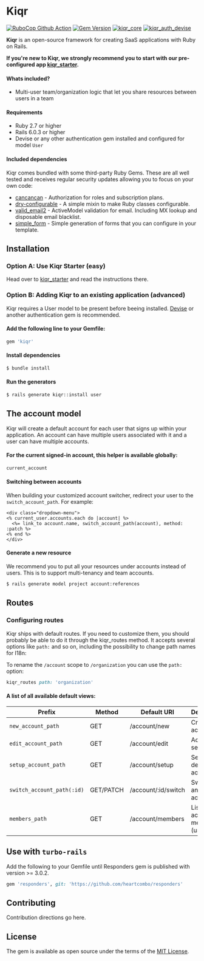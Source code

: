 
Kiqr
==============

[![RuboCop Github Action](https://github.com/kiqr/kiqr/actions/workflows/rubocop.yml/badge.svg)](https://github.com/kiqr/kiqr/actions/workflows/rubocop.yml)
[![Gem Version](https://badge.fury.io/rb/kiqr.svg)](https://badge.fury.io/rb/kiqr)
[![kiqr_core](https://github.com/kiqr/kiqr/actions/workflows/kiqr_core.yml/badge.svg)](https://github.com/kiqr/kiqr/actions/workflows/kiqr_core.yml)
[![kiqr_auth_devise](https://github.com/kiqr/kiqr/actions/workflows/kiqr_auth_devise.yml/badge.svg)](https://github.com/kiqr/kiqr/actions/workflows/kiqr_auth_devise.yml)

**Kiqr** is an open-source framework for creating SaaS applications with Ruby on Rails.

**If you're new to Kiqr, we strongly recommend you to start with our pre-configured app [kiqr_starter](https://github.com/kiqr/kiqr_starter).**

#### Whats included?
- Multi-user team/organization logic that let you share resources between users in a team

#### Requirements

- Ruby 2.7 or higher
- Rails 6.0.3 or higher
- Devise or any other authentication gem installed and configured for model ```User```

#### Included dependencies

Kiqr comes bundled with some third-party Ruby Gems. These are all well tested and receives regular security updates allowing you to focus on your own code:
- [cancancan](https://github.com/CanCanCommunity/cancancan) - Authorization for roles and subscription plans.
- [dry-configurable](https://github.com/dry-rb/dry-configurable) - A simple mixin to make Ruby classes configurable.
- [valid_email2](https://github.com/micke/valid_email2) - ActiveModel validation for email. Including MX lookup and disposable email blacklist.
- [simple_form](https://github.com/heartcombo/simple_form) - Simple generation of forms that you can configure in your template.

## Installation
### Option A: Use Kiqr Starter (easy)
Head over to [kiqr_starter](https://github.com/kiqr/kiqr_starter) and read the instructions there.

### Option B: Adding Kiqr to an existing application (advanced)

Kiqr requires a User model to be present before beeing installed. [Devise](https://github.com/heartcombo/devise) or another authentication gem is recommended. 

#### Add the following line to your Gemfile:
```ruby
gem 'kiqr'
```

#### Install dependencies
```bash
$ bundle install
```

#### Run the generators
```bash
$ rails generate kiqr::install user
```

## The account model

Kiqr will create a default account for each user that signs up within your application. An account can have multiple users associated with it and a user can have multiple accounts.

#### For the current signed-in account, this helper is available globally:
```ruby
current_account
```

#### Switching between accounts
When building your customized account switcher, redirect your user to the ```switch_account_path```. For example: 
```html+erb
<div class="dropdown-menu">
<% current_user.accounts.each do |account| %>
  <%= link_to account.name, switch_account_path(account), method: :patch %>
<% end %>
</div>
```

#### Generate a new resource
We recommend you to put all your resources under accounts instead of users. This is to support multi-tenancy and team accounts.
```bash
$ rails generate model project account:references
```

## Routes

### Configuring routes
Kiqr ships with default routes. If you need to customize them, you should probably be able to do it through the kiqr_routes method. It accepts several options like ```path:``` and so on, including the possibility to change path names for I18n:

To rename the ```/account``` scope to ```/organization``` you can use the ```path:``` option:
```ruby
kiqr_routes path: 'organization'
```

#### A list of all available default views:

| Prefix | Method | Default URI | Description |
| --- | --- | --- | --- |
| `new_account_path` | GET | /account/new | Create an account |
| `edit_account_path` | GET | /account/edit | Account settings |
| `setup_account_path` | GET | /account/setup | Setup the default account |
| `switch_account_path(:id)` | GET/PATCH | /account/:id/switch | Switch to another account |
| `members_path` | GET | /account/members | List of account members (users) |

## Use with ``turbo-rails``
Add the following to your Gemfile until Responders gem is published with version >= 3.0.2. 
```ruby
gem 'responders', git: 'https://github.com/heartcombo/responders'
```

## Contributing
Contribution directions go here.

## License
The gem is available as open source under the terms of the [MIT License](https://opensource.org/licenses/MIT).
